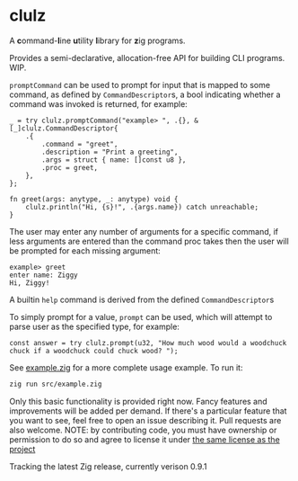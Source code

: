 # clulz
A **c**ommand-**l**ine **u**tility **l**ibrary for **z**ig programs.

Provides a semi-declarative, allocation-free API for building CLI programs. WIP.

`promptCommand` can be used to prompt for input that is mapped to some command, as defined by `CommandDescriptor`s, a bool indicating whether a command was invoked is returned, for example:
```zig
_ = try clulz.promptCommand("example> ", .{}, &[_]clulz.CommandDescriptor{
    .{
        .command = "greet",
        .description = "Print a greeting",
        .args = struct { name: []const u8 },
        .proc = greet,
    },
};

fn greet(args: anytype, _: anytype) void {
    clulz.println("Hi, {s}!", .{args.name}) catch unreachable;
}
```

The user may enter any number of arguments for a specific command, if less arguments are entered than the command proc takes then the user will be prompted for each missing argument:
```
example> greet   
enter name: Ziggy
Hi, Ziggy!
```

A builtin `help` command is derived from the defined `CommandDescriptor`s

To simply prompt for a value, `prompt` can be used, which will attempt to parse user as the specified type, for example:
```zig
const answer = try clulz.prompt(u32, "How much wood would a woodchuck chuck if a woodchuck could chuck wood? ");
```

See [example.zig](src/example.zig) for a more complete usage example. To run it:
```sh
zig run src/example.zig
```

Only this basic functionality is provided right now. Fancy features and improvements will be added per demand. If there's a particular feature that you want to see, feel free to open an issue describing it. Pull requests are also welcome. NOTE: by contributing code, you must have ownership or permission to do so and agree to license it under [the same license as the project](./LICENSE)

Tracking the latest Zig release, currently verison 0.9.1
